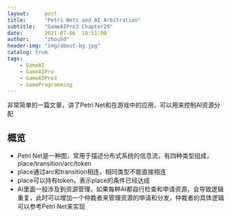 ```yaml
---
layout:     post
title:      "Petri Nets and AI Arbitration"
subtitle:   "GameAIPro3 Chapter29"
date:       2021-07-06  10:51:00
author:     "zhouhd"
header-img: "img/about-bg.jpg"
catalog: true
tags:
    - GameAI
    - GameAIPro
    - GameAIPro3
    - GameProgramming
---
```


非常简单的一篇文章，讲了Petri Net和在游戏中的应用，可以用来控制AI资源分配

## 概览
- Petri Net是一种图，常用于描述分布式系统的信息流，有四种类型组成，place/transition/arc/token
- place通过arc和transition相连，相同类型不能直接相连
- place可以持有token，表示place的条件已经达成
- AI里面一般涉及到资源管理，如果每种AI都自行检查和申请资源，会导致逻辑重复，此时可以增加一个仲裁者来管理资源的申请和分发，仲裁者的具体逻辑可以参考Petri Net来实现
